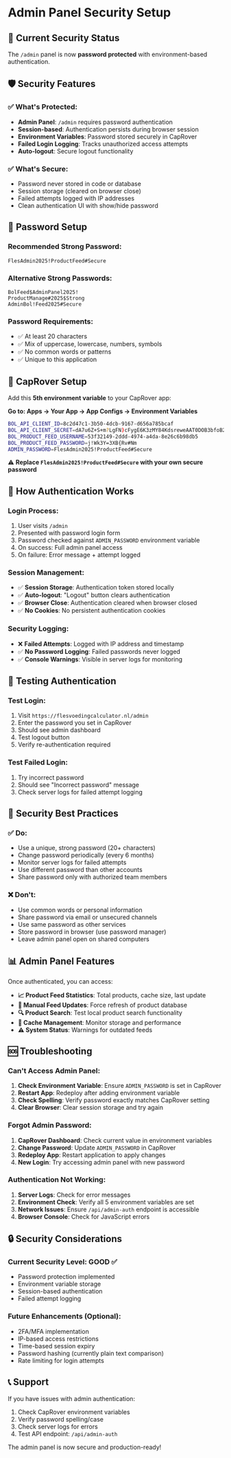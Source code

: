 # Admin Panel Security Setup

## 🔐 Current Security Status

The `/admin` panel is now **password protected** with environment-based authentication.

## 🛡️ Security Features

### ✅ **What's Protected:**
- **Admin Panel**: `/admin` requires password authentication
- **Session-based**: Authentication persists during browser session
- **Environment Variables**: Password stored securely in CapRover
- **Failed Login Logging**: Tracks unauthorized access attempts
- **Auto-logout**: Secure logout functionality

### ✅ **What's Secure:**
- Password never stored in code or database
- Session storage (cleared on browser close)
- Failed attempts logged with IP addresses
- Clean authentication UI with show/hide password

## 🔑 **Password Setup**

### **Recommended Strong Password:**
```
FlesAdmin2025!ProductFeed#Secure
```

### **Alternative Strong Passwords:**
```
BolFeed$AdminPanel2025!
ProductManage#2025$Strong
AdminBol!Feed2025#Secure
```

### **Password Requirements:**
- ✅ At least 20 characters
- ✅ Mix of uppercase, lowercase, numbers, symbols  
- ✅ No common words or patterns
- ✅ Unique to this application

## 🚀 **CapRover Setup**

Add this **5th environment variable** to your CapRover app:

**Go to: Apps → Your App → App Configs → Environment Variables**

```bash
BOL_API_CLIENT_ID=8c2d47c1-3b50-4dcb-9167-d656a785bcaf
BOL_API_CLIENT_SECRET=dA7u6Z+S+m?LgFN)cFygE6K3zMY84KdsreweAAT0DOB3bfoB2vsGE?ViDtWycQrP
BOL_PRODUCT_FEED_USERNAME=53f32149-2ddd-4974-a4da-8e26c6b98db5
BOL_PRODUCT_FEED_PASSWORD=j!Wk3Y=3XB{Rv#Nm
ADMIN_PASSWORD=FlesAdmin2025!ProductFeed#Secure
```

⚠️ **Replace `FlesAdmin2025!ProductFeed#Secure` with your own secure password**

## 🎯 **How Authentication Works**

### **Login Process:**
1. User visits `/admin`
2. Presented with password login form
3. Password checked against `ADMIN_PASSWORD` environment variable
4. On success: Full admin panel access
5. On failure: Error message + attempt logged

### **Session Management:**
- ✅ **Session Storage**: Authentication token stored locally
- ✅ **Auto-logout**: "Logout" button clears authentication
- ✅ **Browser Close**: Authentication cleared when browser closed
- ✅ **No Cookies**: No persistent authentication cookies

### **Security Logging:**
- ❌ **Failed Attempts**: Logged with IP address and timestamp
- ✅ **No Password Logging**: Failed passwords never logged
- ✅ **Console Warnings**: Visible in server logs for monitoring

## 🔧 **Testing Authentication**

### **Test Login:**
1. Visit `https://flesvoedingcalculator.nl/admin`
2. Enter the password you set in CapRover
3. Should see admin dashboard
4. Test logout button
5. Verify re-authentication required

### **Test Failed Login:**
1. Try incorrect password
2. Should see "Incorrect password" message
3. Check server logs for failed attempt logging

## 🚨 **Security Best Practices**

### ✅ **Do:**
- Use a unique, strong password (20+ characters)
- Change password periodically (every 6 months)
- Monitor server logs for failed attempts
- Use different password than other accounts
- Share password only with authorized team members

### ❌ **Don't:**
- Use common words or personal information
- Share password via email or unsecured channels
- Use same password as other services
- Store password in browser (use password manager)
- Leave admin panel open on shared computers

## 📊 **Admin Panel Features**

Once authenticated, you can access:

- **📈 Product Feed Statistics**: Total products, cache size, last update
- **🔄 Manual Feed Updates**: Force refresh of product database
- **🔍 Product Search**: Test local product search functionality
- **💾 Cache Management**: Monitor storage and performance
- **⚠️ System Status**: Warnings for outdated feeds

## 🆘 **Troubleshooting**

### **Can't Access Admin Panel:**
1. **Check Environment Variable**: Ensure `ADMIN_PASSWORD` is set in CapRover
2. **Restart App**: Redeploy after adding environment variable
3. **Check Spelling**: Verify password exactly matches CapRover setting
4. **Clear Browser**: Clear session storage and try again

### **Forgot Admin Password:**
1. **CapRover Dashboard**: Check current value in environment variables
2. **Change Password**: Update `ADMIN_PASSWORD` in CapRover
3. **Redeploy App**: Restart application to apply changes
4. **New Login**: Try accessing admin panel with new password

### **Authentication Not Working:**
1. **Server Logs**: Check for error messages
2. **Environment Check**: Verify all 5 environment variables are set
3. **Network Issues**: Ensure `/api/admin-auth` endpoint is accessible
4. **Browser Console**: Check for JavaScript errors

## 🔒 **Security Considerations**

### **Current Security Level: GOOD** ✅
- Password protection implemented
- Environment variable storage
- Session-based authentication
- Failed attempt logging

### **Future Enhancements (Optional):**
- 2FA/MFA implementation
- IP-based access restrictions
- Time-based session expiry
- Password hashing (currently plain text comparison)
- Rate limiting for login attempts

## 📞 **Support**

If you have issues with admin authentication:
1. Check CapRover environment variables
2. Verify password spelling/case
3. Check server logs for errors
4. Test API endpoint: `/api/admin-auth`

The admin panel is now secure and production-ready!